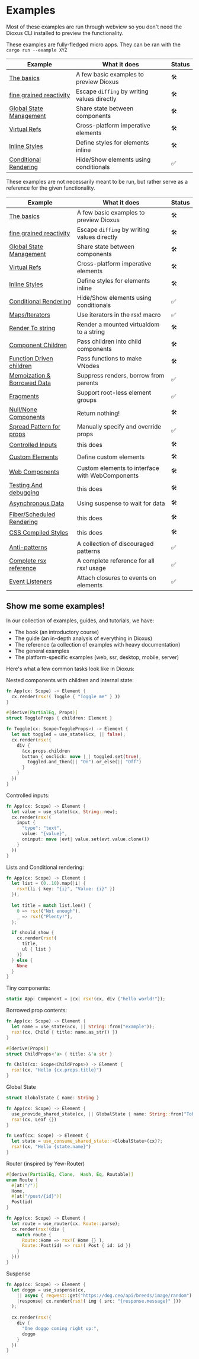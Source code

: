 # Examples

Most of these examples are run through webview so you don't need the Dioxus CLI installed to preview the functionality.

These examples are fully-fledged micro apps. They can be ran with the `cargo run --example XYZ`

| Example                                             | What it does                                | Status |
| --------------------------------------------------- | ------------------------------------------- | ------ |
| [The basics](./basics.rs)                           | A few basic examples to preview Dioxus      | 🛠      |
| [fine grained reactivity](./signals.rs)             | Escape `diffing` by writing values directly | 🛠      |
| [Global State Management](./statemanagement.rs)     | Share state between components              | 🛠      |
| [Virtual Refs]()                                    | Cross-platform imperative elements          | 🛠      |
| [Inline Styles](./inline-styles.rs)                 | Define styles for elements inline           | 🛠      |
| [Conditional Rendering](./conditional-rendering.rs) | Hide/Show elements using conditionals       | ✅      |

These examples are not necessarily meant to be run, but rather serve as a reference for the given functionality.

| Example                                             | What it does                                    | Status |
| --------------------------------------------------- | ----------------------------------------------- | ------ |
| [The basics](./basics.rs)                           | A few basic examples to preview Dioxus          | 🛠      |
| [fine grained reactivity](./signals.rs)             | Escape `diffing` by writing values directly     | 🛠      |
| [Global State Management](./statemanagement.rs)     | Share state between components                  | 🛠      |
| [Virtual Refs]()                                    | Cross-platform imperative elements              | 🛠      |
| [Inline Styles](./inline-styles.rs)                 | Define styles for elements inline               | 🛠      |
| [Conditional Rendering](./conditional-rendering.rs) | Hide/Show elements using conditionals           | ✅      |
| [Maps/Iterators](./iterators.rs)                    | Use iterators in the rsx! macro                 | ✅      |
| [Render To string](./tostring.rs)                   | Render a mounted virtualdom to a string         | 🛠      |
| [Component Children](./children.rs)                 | Pass children into child components             | 🛠      |
| [Function Driven children]()                        | Pass functions to make VNodes                   | 🛠      |
| [Memoization & Borrowed Data](./memo.rs)            | Suppress renders, borrow from parents           | ✅      |
| [Fragments](./fragments.rs)                         | Support root-less element groups                | ✅      |
| [Null/None Components](./empty.rs)                  | Return nothing!                                 | 🛠      |
| [Spread Pattern for props](./spreadpattern.rs)      | Manually specify and override props             | ✅      |
| [Controlled Inputs](./controlled-inputs.rs)         | this does                                       | 🛠      |
| [Custom Elements]()                                 | Define custom elements                          | 🛠      |
| [Web Components]()                                  | Custom elements to interface with WebComponents | 🛠      |
| [Testing And debugging]()                           | this does                                       | 🛠      |
| [Asynchronous Data]()                               | Using suspense to wait for data                 | 🛠      |
| [Fiber/Scheduled Rendering]()                       | this does                                       | 🛠      |
| [CSS Compiled Styles]()                             | this does                                       | 🛠      |
| [Anti-patterns](./antipatterns.rs)                  | A collection of discouraged patterns            | ✅      |
| [Complete rsx reference](./rsx_usage.rs)            | A complete reference for all rsx! usage         | ✅      |
| [Event Listeners](./listener.rs)                    | Attach closures to events on elements           | ✅      |


## Show me some examples!

In our collection of examples, guides, and tutorials, we have:
- The book (an introductory course)
- The guide (an in-depth analysis of everything in Dioxus)
- The reference (a collection of examples with heavy documentation)
- The general examples
- The platform-specific examples (web, ssr, desktop, mobile, server)
  
Here's what a few common tasks look like in Dioxus:

Nested components with children and internal state:
```rust
fn App(cx: Scope) -> Element {
  cx.render(rsx!( Toggle { "Toggle me" } ))
}

#[derive(PartialEq, Props)]
struct ToggleProps { children: Element }

fn Toggle(cx: Scope<ToggleProps>) -> Element {
  let mut toggled = use_state(&cx, || false);
  cx.render(rsx!{
    div {
      &cx.props.children
      button { onclick: move |_| toggled.set(true),
        toggled.and_then(|| "On").or_else(|| "Off")
      }
    }
  })
}
```

Controlled inputs:
```rust
fn App(cx: Scope) -> Element {
  let value = use_state(&cx, String::new);
  cx.render(rsx!( 
    input {
      "type": "text",
      value: "{value}",
      oninput: move |evt| value.set(evt.value.clone())
    }
  ))
}
```

Lists and Conditional rendering:
```rust
fn App(cx: Scope) -> Element {
  let list = (0..10).map(|i| {
    rsx!(li { key: "{i}", "Value: {i}" })
  });
  
  let title = match list.len() {
    0 => rsx!("Not enough"),
    _ => rsx!("Plenty!"),
  };

  if should_show {
    cx.render(rsx!( 
      title,
      ul { list } 
    ))
  } else {
    None
  }
}
```

Tiny components:
```rust
static App: Component = |cx| rsx!(cx, div {"hello world!"});
```

Borrowed prop contents:
```rust
fn App(cx: Scope) -> Element {
  let name = use_state(&cx, || String::from("example"));
  rsx!(cx, Child { title: name.as_str() })
}

#[derive(Props)]
struct ChildProps<'a> { title: &'a str }

fn Child(cx: Scope<ChildProps>) -> Element {
  rsx!(cx, "Hello {cx.props.title}")
}
```

Global State
```rust
struct GlobalState { name: String }

fn App(cx: Scope) -> Element {
  use_provide_shared_state(cx, || GlobalState { name: String::from("Toby") })
  rsx!(cx, Leaf {})
}

fn Leaf(cx: Scope) -> Element {
  let state = use_consume_shared_state::<GlobalState>(cx)?;
  rsx!(cx, "Hello {state.name}")
}
```

Router (inspired by Yew-Router)
```rust
#[derive(PartialEq, Clone,  Hash, Eq, Routable)]
enum Route {
  #[at("/")]
  Home,
  #[at("/post/{id}")]
  Post(id)
}

fn App(cx: Scope) -> Element {
  let route = use_router(cx, Route::parse);
  cx.render(rsx!(div {
    match route {
      Route::Home => rsx!( Home {} ),
      Route::Post(id) => rsx!( Post { id: id })
    }
  }))  
}
```

Suspense 
```rust
fn App(cx: Scope) -> Element {
  let doggo = use_suspense(cx,
    || async { reqwest::get("https://dog.ceo/api/breeds/image/random").await.unwrap().json::<Response>().await.unwrap() },
    |response| cx.render(rsx!( img { src: "{response.message}" }))
  );
  
  cx.render(rsx!{
    div {
      "One doggo coming right up:",
      doggo
    }
  })
}
```
